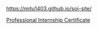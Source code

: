  
https://mitu1403.github.io/soi-site/

[Professional Internship Certificate](https://drive.google.com/file/d/1tMHVQPHdWDaVQUODWbaZ_r1CJEoOwLly/view?usp=sharing)
